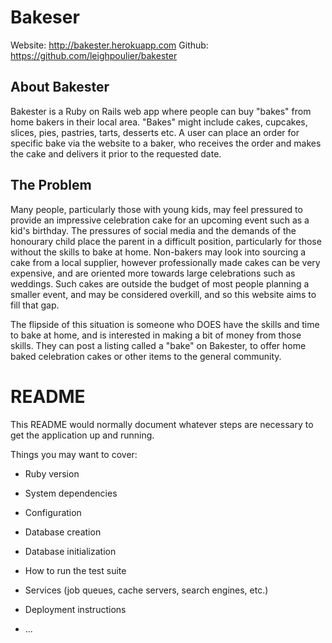 # Bakeser

Website: <http://bakester.herokuapp.com>
Github: <https://github.com/leighpoulier/bakester>

## About Bakester

Bakester is a Ruby on Rails web app where people can buy "bakes" from home bakers in their local area.  "Bakes" might include cakes, cupcakes, slices, pies, pastries, tarts, desserts etc. A user can place an order for specific bake via the website to a baker, who receives the order and makes the cake and delivers it prior to the requested date.

## The Problem

Many people, particularly those with young kids, may feel pressured to provide an impressive celebration cake for an upcoming event such as a kid's birthday.  The pressures of social media and the demands of the honourary child place the parent in a difficult position, particularly for those without the skills to bake at home.  Non-bakers may look into sourcing a cake from a local supplier, however professionally made cakes can be very expensive, and are oriented more towards large celebrations such as weddings.  Such cakes are outside the budget of most people planning a smaller event, and may be considered overkill, and so this website aims to fill that gap.

The flipside of this situation is someone who DOES have the skills and time to bake at home, and is interested in making a bit of money from those skills. They can post a listing called a "bake" on Bakester, to offer home baked celebration cakes or other items to the general community.




# README

This README would normally document whatever steps are necessary to get the
application up and running.

Things you may want to cover:

* Ruby version

* System dependencies

* Configuration

* Database creation

* Database initialization

* How to run the test suite

* Services (job queues, cache servers, search engines, etc.)

* Deployment instructions

* ...